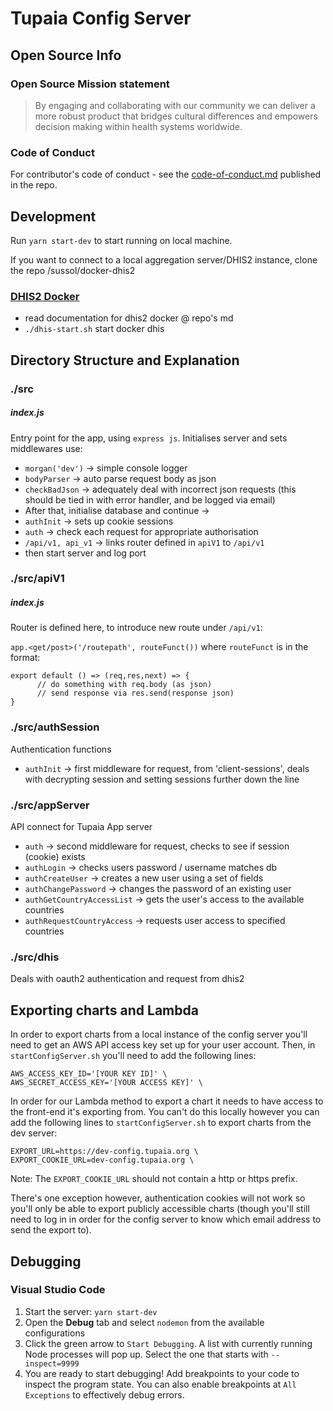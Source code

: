 # Tupaia Config Server

## Open Source Info

### Open Source Mission statement

> By engaging and collaborating with our community we can deliver a more robust product that bridges cultural differences and empowers decision making within health systems worldwide.

### Code of Conduct

For contributor's code of conduct - see the [code-of-conduct.md](https://gitlab.com/beyond-essential/tupaia/blob/master/code-of-conduct.md) published in the repo.

## Development

Run `yarn start-dev` to start running on local machine.

If you want to connect to a local aggregation server/DHIS2 instance, clone the repo /sussol/docker-dhis2

### [DHIS2 Docker](https://github.com/sussol/docker-dhis2)

- read documentation for dhis2 docker @ repo's md
- `./dhis-start.sh` start docker dhis

## Directory Structure and Explanation

### ./src

##### index.js

Entry point for the app, using `express js`. Initialises server and sets middlewares use:

- `morgan('dev')` -> simple console logger
- `bodyParser` -> auto parse request body as json
- `checkBadJson` -> adequately deal with incorrect json requests (this should be tied in with error handler, and be logged via email)
- After that, initialise database and continue ->
- `authInit` -> sets up cookie sessions
- `auth` -> check each request for appropriate authorisation
- `/api/v1, api_v1` -> links router defined in `apiV1` to `/api/v1`
- then start server and log port

### ./src/apiV1

##### index.js

Router is defined here, to introduce new route under `/api/v1`:

`app.<get/post>('/routepath', routeFunct())` where `routeFunct` is in the format:

```
export default () => (req,res,next) => {
      // do something with req.body (as json)
      // send response via res.send(response json)
}
```

### ./src/authSession

Authentication functions

- `authInit` -> first middleware for request, from 'client-sessions', deals with decrypting session and setting sessions further down the line

### ./src/appServer

API connect for Tupaia App server

- `auth` -> second middleware for request, checks to see if session (cookie) exists
- `authLogin` -> checks users password / username matches db
- `authCreateUser` -> creates a new user using a set of fields
- `authChangePassword` -> changes the password of an existing user
- `authGetCountryAccessList` -> gets the user's access to the available countries
- `authRequestCountryAccess` -> requests user access to specified countries

### ./src/dhis

Deals with oauth2 authentication and request from dhis2

## Exporting charts and Lambda

In order to export charts from a local instance of the config server you'll need to
get an AWS API access key set up for your user account. Then, in `startConfigServer.sh` you'll need to add the following lines:

```
AWS_ACCESS_KEY_ID='[YOUR KEY ID]' \
AWS_SECRET_ACCESS_KEY='[YOUR ACCESS KEY]' \
```

In order for our Lambda method to export a chart it needs to have access to the front-end it's exporting from. You can't do this locally however you can add the following lines to `startConfigServer.sh` to export charts from the dev server:

```
EXPORT_URL=https://dev-config.tupaia.org \
EXPORT_COOKIE_URL=dev-config.tupaia.org \
```

Note: The `EXPORT_COOKIE_URL` should not contain a http or https prefix.

There's one exception however, authentication cookies will not work so you'll only be able to export publicly accessible charts (though you'll still need to log in in order for the config server to know which email address to send the export to).

## Debugging

### Visual Studio Code

1. Start the server: `yarn start-dev`
2. Open the **Debug** tab and select `nodemon` from the available configurations
3. Click the green arrow to `Start Debugging`. A list with currently running Node processes will pop up. Select the one that starts with `--inspect=9999`
4. You are ready to start debugging! Add breakpoints to your code to inspect the program state. You can also enable breakpoints at `All Exceptions` to effectively
   debug errors.
